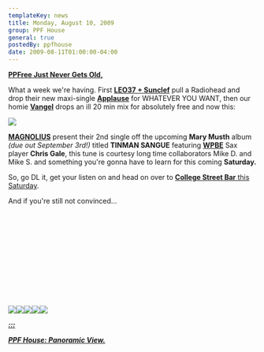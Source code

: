```yaml
---
templateKey: news
title: Monday, August 10, 2009
group: PPF House
general: true
postedBy: ppfhouse
date: 2009-08-11T01:00:00-04:00
---
```

[**PPFree Just Never Gets Old,**](http://magnolius.bandcamp.com)

What a week we're having. First [**LEO37 + Sunclef**](http://leo37.bandcamp.com) pull a Radiohead and drop their new maxi-single [**Applause**](http://leo37.bandcamp.com) for WHATEVER YOU WANT, then our homie [**Vangel**](http://vangel.bandcamp.com) drops an ill 20 min mix for absolutely free and now this:

[![](http://photos-a.ak.fbcdn.net/hphotos-ak-snc1/hs127.snc1/5480_144790501288_581376288_3342536_3061282_n.jpg)](magnolius.bandcamp.com)

[**MAGNOLIUS**](http://magnolius.bandcamp.com) present their 2nd single off the upcoming **Mary Musth** album *(due out September 3rd!)* titled **TINMAN SANGUE** featuring [**WPBE**](http://wpbe.bandcamp.com) Sax player **Chris Gale**, this tune is courtesy long time collaborators Mike D. and Mike S. and something you're gonna have to learn for this coming **Saturday.**

So, go DL it, get your listen on and head on over to [**College Street Bar** this Saturday](http://www.facebook.com/home.php#/event.php?eid=108310692396&ref=ts).

And if you're still not convinced...

<object height="176" width="285"> <param name="movie" value="http://www.youtube.com/v/vCLu7s0OoUs"></param> <param name="allowFullScreen" value="true"></param> <param name="allowscriptaccess" value="always"></param> <param name="wmode" value="transparent"></param> <embed allowfullscreen="true" allowscriptaccess="always" height="176" src="http://www.youtube.com/v/vCLu7s0OoUs" type="application/x-shockwave-flash" width="285" wmode="transparent"></embed> </object>

[![](http://masiaone.com/wp-content/themes/MASIA02/images/icon_youtube.jpg)](http://www.youtube.com/ppfhouse)[![](http://masiaone.com/wp-content/themes/MASIA02/images/icon_myspace.jpg)](http://www.myspace.com/ppfhouse)[![](http://masiaone.com/wp-content/themes/MASIA02/images/icon_twitter.jpg)](http://www.twitter.com/ppfhouse)[![](http://masiaone.com/wp-content/themes/MASIA02/images/icon_facebook.jpg)](http://www.facebook.com/home.php#/pages/PPF-House/32210491219?ref=ts)[![](http://s3.amazonaws.com/twitter_production/profile_images/60316485/bc_bigger.jpg)](http://ppfhouse.bandcamp.com)

[***:::*** ](http://magnolius.bandcamp.com)

[***PPF House: Panoramic View.***](http://magnolius.bandcamp.com)